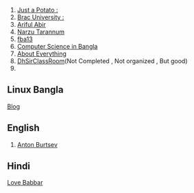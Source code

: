 1.  [Just a Potato :](https://www.youtube.com/watch?v=G80eUFUExrg&list=PL9aZtK5kh5WdJKy1ZuoGp-6R3gn36841-)
2.  [Brac University :](https://www.youtube.com/watch?v=tBVWKGBAeQ8&list=PLJW6cU20q-SNCeRTbz3gOO6MMJb5C3tNO)
3. [Ariful Abir ](https://www.youtube.com/@arifulabir9363/playlists)
4. [Narzu Tarannum ](https://www.youtube.com/@NarzuTarannum/playlists)
5. [fba13](https://www.youtube.com/watch?v=tBVWKGBAeQ8&list=PLJW6cU20q-SNCeRTbz3gOO6MMJb5C3tNO)
6. [ Computer Science in Bangla ](https://www.youtube.com/@csebangla/playlists)
7. [ About Everything ](https://www.youtube.com/@abouteverything1833/playlists)
8. [DhSirClassRoom](https://www.youtube.com/@dhsirsclassroom/search?query=OS)(Not Completed , Not organized , But good)
9. 

## Linux Bangla 
[Blog ](https://medium.com/@rkfarhansadik/%E0%A6%A8%E0%A6%A4%E0%A7%81%E0%A6%A8%E0%A6%A6%E0%A7%87%E0%A6%B0-%E0%A6%9C%E0%A6%A8%E0%A7%8D%E0%A6%AF-%E0%A6%B2%E0%A6%BF%E0%A6%A8%E0%A6%BE%E0%A6%95%E0%A7%8D%E0%A6%B8-%E0%A6%B2%E0%A6%BE%E0%A6%B0%E0%A7%8D%E0%A6%A8%E0%A6%BF%E0%A6%82-%E0%A6%97%E0%A6%BE%E0%A6%87%E0%A6%A1-b4f2446634e5)


## English 
1. [ Anton Burtsev ](https://www.youtube.com/@AntonBurtsev/playlists)


## Hindi
[Love Babbar](https://www.youtube.com/watch?v=_TpOHMCODXo&list=PLDzeHZWIZsTr3nwuTegHLa2qlI81QweYG)
